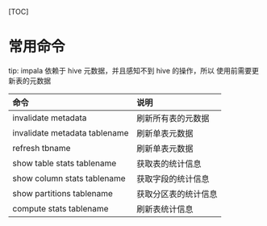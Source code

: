 [TOC]

# 常用命令

tip: impala 依赖于 hive 元数据，并且感知不到 hive 的操作，所以 使用前需要更新表的元数据

| 命令           |  说明  |
| :------------------------- | :------------------ |
| invalidate metadata | 刷新所有表的元数据                   |
| invalidate metadata tablename | 刷新单表元数据 |
| refresh tbname  |  刷新单表元数据    |
| show table stats tablename  |   获取表的统计信息    |
| show column stats tablename  |   获取字段的统计信息    |
| show partitions tablename  |   获取分区表的统计信息    |
| compute stats tablename  |   刷新表统计信息    |

